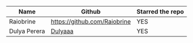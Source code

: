 | Name| Github| Starred the repo|
| --- | ----------- |---------|
| Raiobrine             | https://github.com/Raiobrine                                  | YES |
| Dulya Perera | [Dulyaaa](https://github.com/Dulyaaa) | YES |


